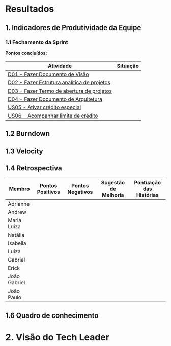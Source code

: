 # Resultados 

## 1. Indicadores de Produtividade da Equipe

### 1.1 Fechamento da Sprint 

**Pontos concluídos:**

| Atividade | Situação |
| --------  | :----:   |
| [D01 - Fazer Documento de Visão](https://github.com/fga-eps-mds/2019.2-Grupo2/issues/10) |  | 
| [D02 - Fazer Estrutura analítica de projetos](https://github.com/fga-eps-mds/2019.2-Grupo2/issues/8) |  | 
| [D03 - Fazer Termo de abertura de projetos](https://github.com/fga-eps-mds/2019.2-Grupo2/issues/7) |  |
| [D04 - Fazer Documento de Arquitetura](https://github.com/fga-eps-mds/2019.2-Grupo2/issues/11) |  |
| [US05 - Ativar crédito especial](https://github.com/fga-eps-mds/2019.2-Grupo2/issues/23) |  |
| [US06 - Acompanhar limite de crédito](https://github.com/fga-eps-mds/2019.2-Grupo2/issues/24) |  |
 


## 1.2 Burndown

## 1.3 Velocity   


## 1.4 Retrospectiva 
| Membro | Pontos Positivos | Pontos Negativos | Sugestão de Melhoria | Pontuação das Histórias |
| --------  | :----:   | :----:   | :----:   | :----:   |
| Adrianne |  |  |  |  |
| Andrew |  | |  |  |
| Maria Luiza | |  |  |  |
| Natália |  |  |  |  |
| Isabella |  |  |  | |
| Luiza |  |  |  |  |
| Gabriel |  |  |  |  |
| Erick | | | | |
| João Gabriel |  |  |  |  |
| João Paulo |  |  |  |  |



## 1.6 Quadro de conhecimento



# 2. Visão do Tech Leader

